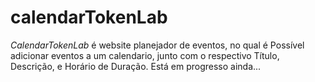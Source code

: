 # calendarTokenLab
<p><em>CalendarTokenLab</em> é website planejador de eventos, no qual é Possível adicionar eventos a um calendario, junto com o respectivo Título, Descrição, e Horário de Duração. Está em progresso ainda...</p>
